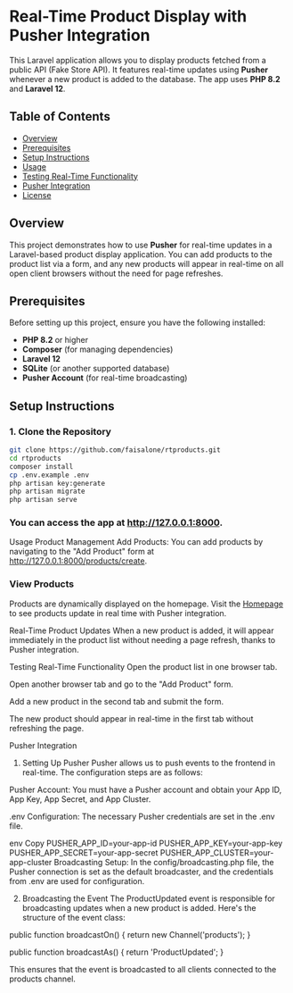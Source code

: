 # Real-Time Product Display with Pusher Integration

This Laravel application allows you to display products fetched from a public API (Fake Store API). It features real-time updates using **Pusher** whenever a new product is added to the database. The app uses **PHP 8.2** and **Laravel 12**.

## Table of Contents
- [Overview](#overview)
- [Prerequisites](#prerequisites)
- [Setup Instructions](#setup-instructions)
- [Usage](#usage)
- [Testing Real-Time Functionality](#testing-real-time-functionality)
- [Pusher Integration](#pusher-integration)
- [License](#license)

## Overview

This project demonstrates how to use **Pusher** for real-time updates in a Laravel-based product display application. You can add products to the product list via a form, and any new products will appear in real-time on all open client browsers without the need for page refreshes.

## Prerequisites

Before setting up this project, ensure you have the following installed:

- **PHP 8.2** or higher
- **Composer** (for managing dependencies)
- **Laravel 12**
- **SQLite** (or another supported database)
- **Pusher Account** (for real-time broadcasting)

## Setup Instructions

### 1. Clone the Repository

```bash
git clone https://github.com/faisalone/rtproducts.git
cd rtproducts
composer install
cp .env.example .env
php artisan key:generate
php artisan migrate
php artisan serve
```

### You can access the app at http://127.0.0.1:8000.

Usage
Product Management
Add Products: You can add products by navigating to the "Add Product" form at http://127.0.0.1:8000/products/create.

### View Products

Products are dynamically displayed on the homepage. Visit the [Homepage](http://127.0.0.1:8000/) to see products update in real time with Pusher integration.

Real-Time Product Updates
When a new product is added, it will appear immediately in the product list without needing a page refresh, thanks to Pusher integration.

Testing Real-Time Functionality
Open the product list in one browser tab.

Open another browser tab and go to the "Add Product" form.

Add a new product in the second tab and submit the form.

The new product should appear in real-time in the first tab without refreshing the page.

Pusher Integration
1. Setting Up Pusher
Pusher allows us to push events to the frontend in real-time. The configuration steps are as follows:

Pusher Account: You must have a Pusher account and obtain your App ID, App Key, App Secret, and App Cluster.

.env Configuration: The necessary Pusher credentials are set in the .env file.

env
Copy
PUSHER_APP_ID=your-app-id
PUSHER_APP_KEY=your-app-key
PUSHER_APP_SECRET=your-app-secret
PUSHER_APP_CLUSTER=your-app-cluster
Broadcasting Setup: In the config/broadcasting.php file, the Pusher connection is set as the default broadcaster, and the credentials from .env are used for configuration.

2. Broadcasting the Event
The ProductUpdated event is responsible for broadcasting updates when a new product is added. Here's the structure of the event class:


public function broadcastOn()
{
    return new Channel('products');
}

public function broadcastAs()
{
    return 'ProductUpdated';
}

This ensures that the event is broadcasted to all clients connected to the products channel.